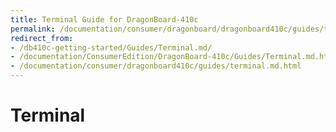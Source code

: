 ```yaml
---
title: Terminal Guide for DragonBoard-410c
permalink: /documentation/consumer/dragonboard/dragonboard410c/guides/terminal.md.html
redirect_from:
- /db410c-getting-started/Guides/Terminal.md/
- /documentation/ConsumerEdition/DragonBoard-410c/Guides/Terminal.md.html
- /documentation/consumer/dragonboard410c/guides/terminal.md.html
---
```

# Terminal
